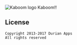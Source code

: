 ![Kaboom logo](https://github.com/adam-design/Kaboom/raw/master/Android/res/ic_launcher.png) Kaboom!!

## License
```
Copyright 2013-2017 Durian Apps
All rights reserved
```
